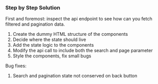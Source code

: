 

### Step by Step Solution

First and foremost: inspect the api endpoint to see how can you fetch filtered and pagination data.

1. Create the dummy HTML structure of the components
2. Decide where the state should live
3. Add the state logic to the components
4. Modify the api call to include both the search and page parameter
5. Style the components, fix small bugs


Bug fixes:
1. Search and pagination state not conserved on back button